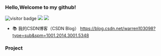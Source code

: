 ### Hello,Welcome to my github!
![visitor badge](https://visitor-badge.laobi.icu/badge?page_id=warren-wzw.visitor-badge)
![](https://img.shields.io/badge/常用框架-Pytorch-red)
![](https://img.shields.io/badge/Language-Python-orange)  

- 📚 我的CSDN博客（CSDN Blog） https://blog.csdn.net/warren103098?type=sub&spm=1001.2014.3001.5348

### Project


